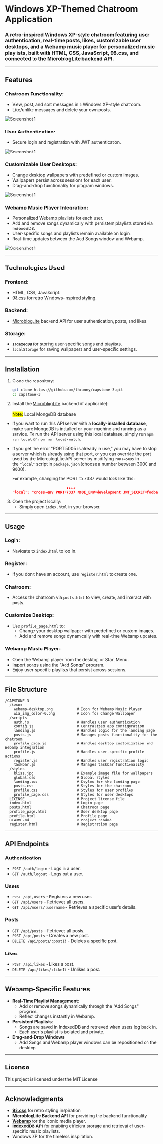# Windows XP-Themed Chatroom Application

### A retro-inspired Windows XP-style chatroom featuring user authentication, real-time posts, likes, customizable user desktops, and a Webamp music player for personalized music playlists, built with **HTML**, **CSS**, **JavaScript**, **98.css**, and connected to the **MicroblogLite backend API**.

---

## **Features**

### **Chatroom Functionality**:

- View, post, and sort messages in a Windows XP-style chatroom.
- Like/unlike messages and delete your own posts.

![Screenshot 1](./screenshots/capstone_3_1.gif)

### **User Authentication**:

- Secure login and registration with JWT authentication.

![Screenshot 1](./screenshots/capstone_3_4.gif)

### **Customizable User Desktops**:

- Change desktop wallpapers with predefined or custom images.
- Wallpapers persist across sessions for each user.
- Drag-and-drop functionality for program windows.

![Screenshot 1](./screenshots/capstone_3_2.gif)

### **Webamp Music Player Integration**:

- Personalized Webamp playlists for each user.
- Add and remove songs dynamically with persistent playlists stored via IndexedDB.
- User-specific songs and playlists remain available on login.
- Real-time updates between the Add Songs window and Webamp.

![Screenshot 1](./screenshots/capstone_3_3.gif)

---

## **Technologies Used**

### **Frontend**:

- HTML, CSS, JavaScript.
- [98.css](https://jdan.github.io/98.css/) for retro Windows-inspired styling.

### **Backend**:

- [MicroblogLite](https://github.com/DevelopIntelligenceBoulder/microbloglite-capstone-backend) backend API for user authentication, posts, and likes.

### **Storage**:

- **`IndexedDB`** for storing user-specific songs and playlists.
- `localStorage` for saving wallpapers and user-specific settings.

---

## **Installation**

1. Clone the repository:
    
    ```bash
    git clone https://github.com/thounny/capstone-3.git
    cd capstone-3
    ```
    
2. Install the [MicroblogLite](https://github.com/DevelopIntelligenceBoulder/microbloglite-capstone-backend#local-mongodb-database) backend (if applicable):
<br><br><mark>Note:</mark> Local MongoDB database
- If you want to run this API server with a **locally-installed database**, make sure MongoDB is installed on your machine and running as a service. To run the API server using this local database, simply run `npm run local` or `npm run local-watch`.
    
- If you get the error "PORT 5005 is already in use," you may have to stop a server which is already using that port, or you can override the port used by the MicroblogLite API server by modifying `PORT=5005` in the `"local"` script in `package.json` (choose a number between 3000 and 9000).
    
    For example, changing the PORT to 7337 would look like this:
    ```json
                             ↓↓↓↓
    "local": "cross-env PORT=7337 NODE_ENV=development JWT_SECRET=foobar node ./bin/www",
    ```
3. Open the project locally:
    - Simply open `index.html` in your browser.

---

## **Usage**

### **Login**:

- Navigate to `index.html` to log in.

### **Register**:

- If you don’t have an account, use `register.html` to create one.

### **Chatroom**:

- Access the chatroom via `posts.html` to view, create, and interact with posts.

### **Customize Desktop**:

- Use `profile_page.html` to:
    - Change your desktop wallpaper with predefined or custom images.
    - Add and remove songs dynamically with real-time Webamp updates.
### **Webamp Music Player**:

- Open the Webamp player from the desktop or Start Menu.
- Import songs using the "Add Songs" program.
- Enjoy user-specific playlists that persist across sessions.

---

## **File Structure**

```
/CAPSTONE-3
  /icons
    webamp-desktop.png           # Icon for Webamp Music Player
    wia_img_color-0.png          # Icon for Change Wallpaper
  /scripts
    auth.js                      # Handles user authentication
    config.js                    # Centralized app configuration
    landing.js                   # Handles logic for the landing page
    posts.js                     # Manages posts functionality for the chatroom
    profile_page.js              # Handles desktop customization and Webamp integration
    profile.js                   # Handles user-specific profile actions
    register.js                  # Handles user registration logic
    taskbar.js                   # Manages taskbar functionality
  /styles
    bliss.jpg                    # Example image file for wallpapers
    global.css                   # Global styles
    landing.css                  # Styles for the landing page
    posts.css                    # Styles for the chatroom
    profile.css                  # Styles for user profiles
    profile_page.css             # Styles for user desktops
  LICENSE                        # Project license file
  index.html                     # Login page
  posts.html                     # Chatroom page
  profile_page.html              # User desktop page
  profile.html                   # Profile page
  README.md                      # Project readme
  register.html                  # Registration page
```

---

## **API Endpoints**

### **Authentication**

- `POST /auth/login` - Logs in a user.
- `GET /auth/logout` - Logs out a user.

### **Users**

- `POST /api/users` - Registers a new user.
- `GET /api/users` - Retrieves all users.
- `GET /api/users/:username` - Retrieves a specific user’s details.

### **Posts**

- `GET /api/posts` - Retrieves all posts.
- `POST /api/posts` - Creates a new post.
- `DELETE /api/posts/:postId` - Deletes a specific post.

### **Likes**

- `POST /api/likes` - Likes a post.
- `DELETE /api/likes/:likeId` - Unlikes a post.

---

## **Webamp-Specific Features**

- **Real-Time Playlist Management**:
    - Add or remove songs dynamically through the "Add Songs" program.
    - Reflect changes instantly in Webamp.
- **Persistent Playlists**:
    - Songs are saved in IndexedDB and retrieved when users log back in.
    - Each user's playlist is isolated and private.
- **Drag-and-Drop Windows**:
    - Add Songs and Webamp player windows can be repositioned on the desktop.

---
## **License**

This project is licensed under the MIT License.

---

## **Acknowledgments**

- **[98.css](https://jdan.github.io/98.css/)** for retro styling inspiration.
- **MicroblogLite Backend API** for providing the backend functionality.
- **[Webamp](https://webamp.org/)** for the iconic media player.
- **IndexedDB API** for enabling efficient storage and retrieval of user-specific music playlists.
- Windows XP for the timeless inspiration.
